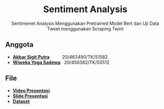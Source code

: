 <h1 align="center">Sentiment Analysis</h1>

<div align="center">
  Sentimenet Analysis Menggunakan Pretrained Model Bert dan Uji Data Tweet menggunakan Scraping Twint
</div>

## Anggota
- __<a href="https://github.com/akbarsigit">Akbar Sigit Putra</a>__ &emsp;&emsp;&nbsp; 20/463490/TK/51582
- __<a href="https://github.com/wiweka24">Wiweka Yoga Sadewa</a>__ &nbsp; 20/456382/TK/50512

## File
- __<a href="https://youtu.be/uZtoP_wH1dI">Video Presentasi</a>__
- __<a href="https://docs.google.com/presentation/d/1YdM5fXEN-LIfkjM_6nEpQtyoU3gUFaf4Vz_QCf6S47k/edit#slide=id.p">Slide Presentasi</a>__
- __<a href="https://www.kaggle.com/code/deniyulian/notebookb5ab3d68d2/data">Dataset</a>__
